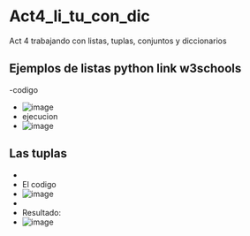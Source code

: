 # Act4_li_tu_con_dic
Act 4 trabajando con listas, tuplas, conjuntos y diccionarios


## Ejemplos de listas python link w3schools
-codigo 
- ![image](https://github.com/user-attachments/assets/afb194eb-db68-4027-923e-529561b1c1c1)
- ejecucion
- ![image](https://github.com/user-attachments/assets/347cd99c-8ea9-44ff-b884-81c7d2d8f5ac)

## Las tuplas
-
- El codigo
- ![image](https://github.com/user-attachments/assets/16f773ae-306f-43fa-867c-c02ed130547a)
-
- Resultado:
- ![image](https://github.com/user-attachments/assets/48026b9f-231d-4a90-9f4f-1d0328fb9f71)

